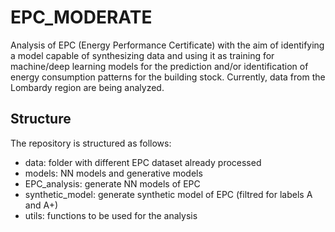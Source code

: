 # EPC_MODERATE

Analysis of EPC (Energy Performance Certificate) with the aim of identifying a model capable of synthesizing data and using it as training for machine/deep learning models for the prediction and/or identification of energy consumption patterns for the building stock. Currently, data from the Lombardy region are being analyzed.

## Structure

The repository is structured as follows:

- data: folder with different EPC dataset already processed
- models: NN models and generative models
- EPC_analysis: generate NN models of EPC
- synthetic_model: generate synthetic model of EPC (filtred for labels A and A+)
- utils: functions to be used for the analysis